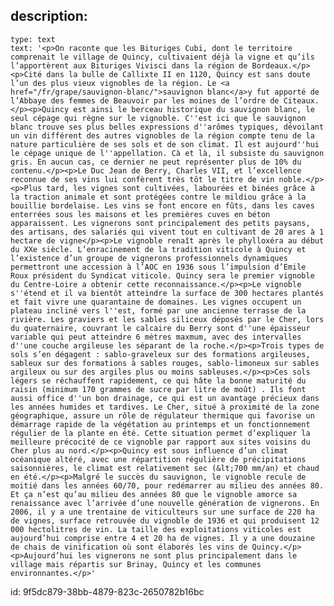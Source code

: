 description:
  -
    type: text
    text: '<p>On raconte que les Bituriges Cubi, dont le territoire comprenait le village de Quincy, cultivaient déjà la vigne et qu’ils l’apportèrent aux Bituriges Vivisci dans la région de Bordeaux.</p><p>Cité dans la bulle de Callixte II en 1120, Quincy est sans doute l’un des plus vieux vignobles de la région. Le <a href="/fr/grape/sauvignon-blanc/">sauvignon blanc</a>y fut apporté de l’Abbaye des femmes de Beauvoir par les moines de l’ordre de Citeaux.</p><p>Quincy est ainsi le berceau historique du sauvignon blanc, le seul cépage qui règne sur le vignoble. C''est ici que le sauvignon blanc trouve ses plus belles expressions d''arômes typiques, dévoilant un vin différent des autres vignobles de la région compte tenu de la nature particulière de ses sols et de son climat. Il est aujourd''hui le cépage unique de l''appellation. Cà et là, il subsiste du sauvignon gris. En aucun cas, ce dernier ne peut représenter plus de 10% du contenu.</p><p>Le Duc Jean de Berry, Charles VII, et l’excellence reconnue de ses vins lui confèrent très tôt le titre de vin noble.</p><p>Plus tard, les vignes sont cultivées, labourées et binées grâce à la traction animale et sont protégées contre le mildiou grâce à la bouillie bordelaise. Les vins se font encore en fûts, dans les caves enterrées sous les maisons et les premières cuves en béton apparaissent. Les vignerons sont principalement des petits paysans, des artisans, des salariés qui vivent tout en cultivant de 20 ares à 1 hectare de vigne</p><p>Le vignoble renaît après le phylloxéra au début du XXe siècle. L’enracinement de la tradition viticole à Quincy et l’existence d’un groupe de vignerons professionnels dynamiques permettront une accession à l’AOC en 1936 sous l’impulsion d’Emile Roux président du Syndicat viticole. Quincy sera le premier vignoble du Centre-Loire a obtenir cette reconnaissance.</p><p>Le vignoble s''étend et il va bientôt atteindre la surface de 300 hectares plantés et fait vivre une quarantaine de domaines. Les vignes occupent un plateau incliné vers l''est, formé par une ancienne terrasse de la rivière. Les graviers et les sables siliceux déposés par le Cher, lors du quaternaire, couvrant le calcaire du Berry sont d''une épaisseur variable qui peut atteindre 6 mètres maxmum, avec des intervalles d''une couche argileuse les séparant de la roche.</p><p>Trois types de sols s’en dégagent : sablo-graveleux sur des formations argileuses, sableux sur des formations à sables rouges, sablo-limoneux sur sables argileux ou sur des argiles plus ou moins sableuses.</p><p>Ces sols légers se réchauffent rapidement, ce qui hâte la bonne maturité du raisin (minimum 170 grammes de sucre par litre de moût) . Ils font aussi office d''un bon drainage, ce qui est un avantage précieux dans les années humides et tardives. Le Cher, situé à proximité de la zone géographique, assure un rôle de régulateur thermique qui favorise un démarrage rapide de la végétation au printemps et un fonctionnement régulier de la plante en été. Cette situation permet d’expliquer la meilleure précocité de ce vignoble par rapport aux sites voisins du Cher plus au nord.</p><p>Quincy est sous influence d’un climat océanique altéré, avec une répartition régulière de précipitations saisonnières, le climat est relativement sec (&lt;700 mm/an) et chaud en été.</p><p>Malgré le succès du sauvignon, le vignoble recule de moitié dans les années 60/70, pour redémarrer au milieu des années 80. Et ça n’est qu’au milieu des années 80 que le vignoble amorce sa renaissance avec l’arrivée d’une nouvelle génération de vignerons. En 2006, il y a une trentaine de viticulteurs sur une surface de 220 ha de vignes, surface retrouvée du vignoble de 1936 et qui produisent 12 000 hectolitres de vin. La taille des exploitations viticoles est aujourd’hui comprise entre 4 et 20 ha de vignes. Il y a une douzaine de chais de vinification où sont élaborés les vins de Quincy.</p><p>Aujourd’hui les vignerons ne sont plus principalement dans le village mais répartis sur Brinay, Quincy et les communes environnantes.</p>'
id: 9f5dc879-38bb-4879-823c-2650782b16bc
